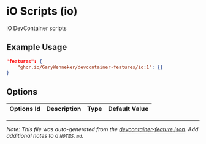
# iO Scripts (io)

iO DevContainer scripts

## Example Usage

```json
"features": {
    "ghcr.io/GaryWenneker/devcontainer-features/io:1": {}
}
```

## Options

| Options Id | Description | Type | Default Value |
|-----|-----|-----|-----|




---

_Note: This file was auto-generated from the [devcontainer-feature.json](https://github.com/GaryWenneker/devcontainer-features/blob/main/src/io/devcontainer-feature.json).  Add additional notes to a `NOTES.md`._
